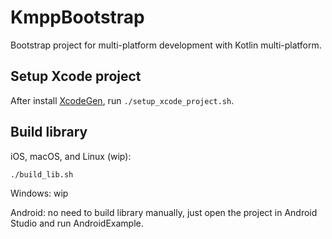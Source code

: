 # KmppBootstrap

Bootstrap project for multi-platform development with Kotlin multi-platform.

## Setup Xcode project

After install [XcodeGen](https://github.com/yonaskolb/XcodeGen), run `./setup_xcode_project.sh`.

## Build library

iOS, macOS, and Linux (wip):

```bash
./build_lib.sh
```

Windows: wip

Android: no need to build library manually, just open the project in Android Studio and run AndroidExample.
